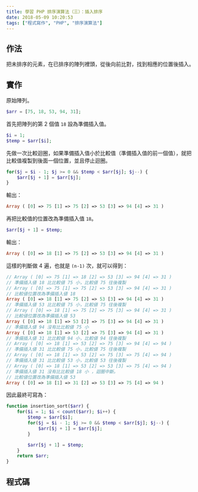 ```yaml
---
title: 學習 PHP 排序演算法（三）：插入排序
date: 2018-05-09 10:20:53
tags: ["程式寫作", "PHP", "排序演算法"]
---
```


## 作法
把未排序的元素，在已排序的陣列裡頭，從後向前比對，找到相應的位置後插入。

## 實作
原始陣列。
```PHP
$arr = [75, 18, 53, 94, 31];
```
首先把陣列的第 2 個值 `18` 設為準備插入值。
```PHP
$i = 1;
$temp = $arr[$i];
```
先做一次比較迴圈，如果準備插入值小於比較值（準備插入值的前一個值），就把比較值複製到後面一個位置，並且停止迴圈。
```PHP
for($j = $i - 1; $j >= 0 && $temp < $arr[$j]; $j--) { 
    $arr[$j + 1] = $arr[$j];
}
```
輸出：
```PHP
Array ( [0] => 75 [1] => 75 [2] => 53 [3] => 94 [4] => 31 )
```
再把比較值的位置改為準備插入值 `18`。
```PHP
$arr[$j + 1] = $temp;
```
輸出：
```PHP
Array ( [0] => 18 [1] => 75 [2] => 53 [3] => 94 [4] => 31 )
```
這樣的判斷做 4 遍，也就是 `(n-1)` 次，就可以得到：
```PHP
// Array ( [0] => 75 [1] => 18 [2] => 53 [3] => 94 [4] => 31 )
// 準備插入値 18 比比較値 75 小，比較値 75 往後複製
// Array ( [0] => 75 [1] => 75 [2] => 53 [3] => 94 [4] => 31 )
// 比較値位置改為準備插入値 18
Array ( [0] => 18 [1] => 75 [2] => 53 [3] => 94 [4] => 31 )
// 準備插入値 53 比比較値 75 小，比較値 75 往後複製
// Array ( [0] => 18 [1] => 75 [2] => 75 [3] => 94 [4] => 31 )
// 比較値位置改為準備插入値 53
Array ( [0] => 18 [1] => 53 [2] => 75 [3] => 94 [4] => 31 )
// 準備插入値 94 沒有比比較値 75 小
Array ( [0] => 18 [1] => 53 [2] => 75 [3] => 94 [4] => 31 )
// 準備插入値 31 比比較値 94 小，比較値 94 往後複製
// Array ( [0] => 18 [1] => 53 [2] => 75 [3] => 94 [4] => 94 )
// 準備插入値 31 比比較値 75 小，比較値 75 往後複製
// Array ( [0] => 18 [1] => 53 [2] => 75 [3] => 75 [4] => 94 )
// 準備插入値 31 比比較値 53 小，比較値 53 往後複製
// Array ( [0] => 18 [1] => 53 [2] => 53 [3] => 75 [4] => 94 )
// 準備插入値 31 沒有比比較値 18 小 ，迴圈中斷。
// 比較値位置改為準備插入値 53
Array ( [0] => 18 [1] => 31 [2] => 53 [3] => 75 [4] => 94 )
```
因此最終可寫為：
```PHP
function insertion_sort($arr) {
    for($i = 1; $i < count($arr); $i++) {
        $temp = $arr[$i];
        for($j = $i - 1; $j >= 0 && $temp < $arr[$j]; $j--) { 
            $arr[$j + 1] = $arr[$j];
        }

        $arr[$j + 1] = $temp;
    }
    return $arr;
}
```

## 程式碼
<script src="https://gist.github.com/memochou1993/45541b03004c5c52cd79fb22b2e7360c.js"></script>